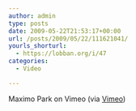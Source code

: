 ```yaml
---
author: admin
type: posts
date: 2009-05-22T21:53:17+00:00
url: /posts/2009/05/22/111621041/
yourls_shorturl:
  - https://lobban.org/i/47
categories:
  - Video

---
```

Maximo Park on Vimeo (via [Vimeo][1])

 [1]: http://www.vimeo.com/4591415